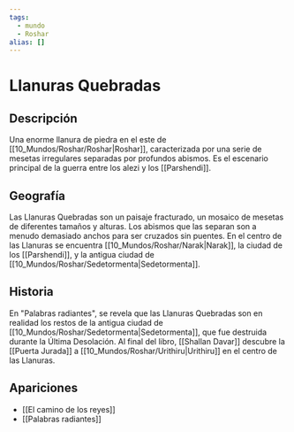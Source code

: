 ```yaml
---
tags:
  - mundo
  - Roshar
alias: []
---
```


# Llanuras Quebradas

## Descripción
Una enorme llanura de piedra en el este de [[10_Mundos/Roshar/Roshar|Roshar]], caracterizada por una serie de mesetas irregulares separadas por profundos abismos. Es el escenario principal de la guerra entre los alezi y los [[Parshendi]].

## Geografía
Las Llanuras Quebradas son un paisaje fracturado, un mosaico de mesetas de diferentes tamaños y alturas. Los abismos que las separan son a menudo demasiado anchos para ser cruzados sin puentes. En el centro de las Llanuras se encuentra [[10_Mundos/Roshar/Narak|Narak]], la ciudad de los [[Parshendi]], y la antigua ciudad de [[10_Mundos/Roshar/Sedetormenta|Sedetormenta]].

## Historia
En "Palabras radiantes", se revela que las Llanuras Quebradas son en realidad los restos de la antigua ciudad de [[10_Mundos/Roshar/Sedetormenta|Sedetormenta]], que fue destruida durante la Última Desolación. Al final del libro, [[Shallan Davar]] descubre la [[Puerta Jurada]] a [[10_Mundos/Roshar/Urithiru|Urithiru]] en el centro de las Llanuras.

## Apariciones
* [[El camino de los reyes]]
* [[Palabras radiantes]]
